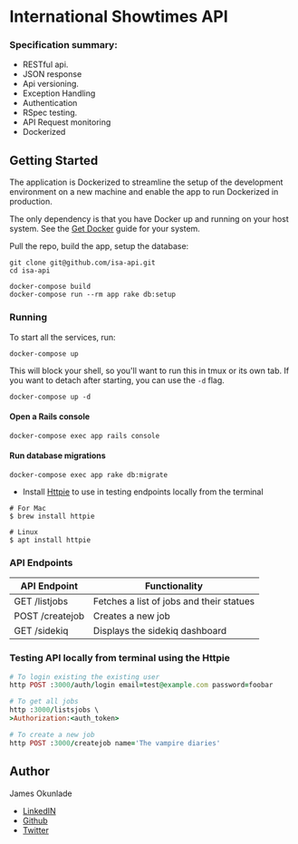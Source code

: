 # International Showtimes API


### Specification summary:

- RESTful api.
- JSON response
- Api versioning.
- Exception Handling
- Authentication
- RSpec testing.
- API Request monitoring
- Dockerized


Getting Started
---------------

The application is Dockerized to streamline the setup of the development
environment on a new machine and enable the app to run Dockerized in production.

The only dependency is that you have Docker up and running on your host system.
See the [Get Docker](https://docs.docker.com/get-docker/) guide for your system.


Pull the repo, build the app, setup the database:

```
git clone git@github.com/isa-api.git
cd isa-api

docker-compose build
docker-compose run --rm app rake db:setup
```

### Running

To start all the services, run:

```shell
docker-compose up
```

This will block your shell, so you'll want to run this in tmux or its own tab.
If you want to detach after starting, you can use the `-d` flag.

```shell
docker-compose up -d
```


#### Open a Rails console

```shell
docker-compose exec app rails console
```

#### Run database migrations

```shell
docker-compose exec app rake db:migrate
```


- Install [Httpie](https://httpie.io/cli) to use in testing endpoints locally from the terminal

```
# For Mac
$ brew install httpie

# Linux
$ apt install httpie
```


### API Endpoints

| API Endpoint                      | Functionality                           |
| ----------------------------------| --------------------------------------- |
| GET /listjobs         | Fetches a list of jobs and their statues                   |
| POST /createjob     | Creates a new job   |
| GET /sidekiq         | Displays the sidekiq dashboard                   |


### Testing API locally from terminal using the Httpie

```ruby
# To login existing the existing user
http POST :3000/auth/login email=test@example.com password=foobar

# To get all jobs
http :3000/listsjobs \
>Authorization:<auth_token>

# To create a new job
http POST :3000/createjob name='The vampire diaries'
```

## Author

James Okunlade

- [LinkedIN](https://www.linkedin.com/in/james-okunlade/)
- [Github](https://github.com/JamesOkunlade)
- [Twitter](https://twitter.com/JamesOkunlade)